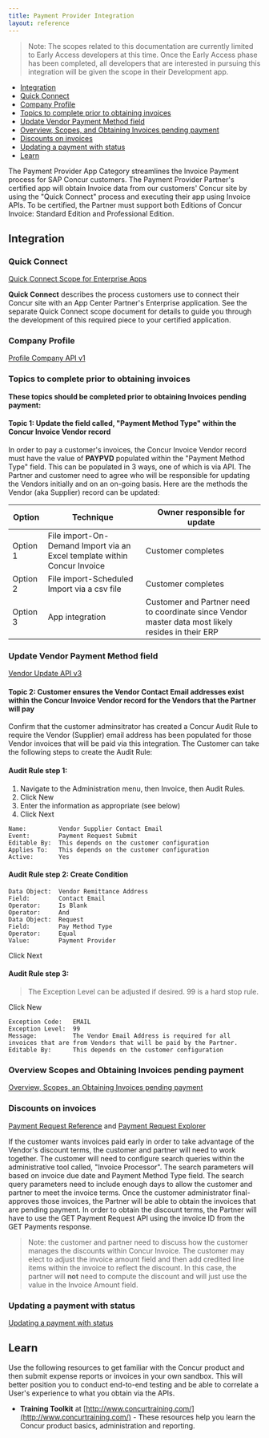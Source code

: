 ```yaml
---
title: Payment Provider Integration
layout: reference
---
```


> Note: The scopes related to this documentation are currently limited to Early Access developers at this time.  Once the Early Access phase has been completed, all developers that are interested in pursuing this integration will be given the scope in their Development app.

* [Integration](#integration)
* [Quick Connect](#quick-connect)
* [Company Profile](#profile)
* [Topics to complete prior to obtaining invoices](#Topics-to-complete-prior-to-obtaining-invoices)
* [Update Vendor Payment Method field](#Update-Vendor-Payment-Method-field)
* [Overview, Scopes, and Obtaining Invoices pending payment](#Overview-Scopes-and-Obtaining-Invoices-pending-payment)
* [Discounts on invoices](#Discounts)
* [Updating a payment with status](#Updating-a-payment-with-status)
* [Learn](#learn)

The Payment Provider App Category streamlines the Invoice Payment process for SAP Concur customers. The Payment Provider Partner's certified app will obtain Invoice data from our customers' Concur site by using the "Quick Connect" process and executing their app using Invoice APIs. To be certified, the Partner must support both Editions of Concur Invoice: Standard Edition and Professional Edition.

## <a name="integration"></a>Integration

### <a name="quick-connect"></a>Quick Connect

[Quick Connect Scope for Enterprise Apps](./quick-connect-scope-for-enterprise-apps.html)

**Quick Connect** describes the process customers use to connect their Concur site with an App Center Partner's Enterprise application. See the separate Quick Connect scope document for details to guide you through the development of this required piece to your certified application.

### <a name="profile"></a>Company Profile

[Profile Company API v1](/api-reference/profile/v1.company.html#get)

### <a name="Topics-to-complete-prior-to-obtaining-invoices"></a>Topics to complete prior to obtaining invoices

**These topics should be completed prior to obtaining Invoices pending payment:**

#### Topic 1: Update the field called, "Payment Method Type" within the Concur Invoice Vendor record

In order to pay a customer's invoices, the Concur Invoice Vendor record must have the value of **PAYPVD** populated within the "Payment Method Type" field.  This can be populated in 3 ways, one of which is via API.  The Partner and customer need to agree who will be responsible for updating the Vendors initially and on an on-going basis. Here are the methods the Vendor (aka Supplier) record can be updated:

Option|Technique|Owner responsible for update
---|---|---
Option 1|File import-On-Demand Import via an Excel template within Concur Invoice |Customer completes
Option 2|File import-Scheduled Import via a csv file|Customer completes
Option 3|App integration|Customer and Partner need to coordinate since Vendor master data most likely resides in their ERP

### <a name="Update-Vendor-Payment-Method-field"></a>Update Vendor Payment Method field

[Vendor Update API v3](/api-reference/invoice/v3.vendor.html#put)

#### Topic 2: Customer ensures the Vendor Contact Email addresses exist within the Concur Invoice Vendor record for the Vendors that the Partner will pay

Confirm that the customer adminsitrator has created a Concur Audit Rule to require the Vendor (Supplier) email address has been populated for those Vendor invoices that will be paid via this integration. The Customer can take the following steps to create the Audit Rule:

#### Audit Rule step 1:

1. Navigate to the Administration menu, then Invoice, then Audit Rules.
1. Click New
1. Enter the information as appropriate (see below)
1. Click Next

```
Name:         Vendor Supplier Contact Email
Event:        Payment Request Submit
Editable By:  This depends on the customer configuration
Applies To:   This depends on the customer configuration
Active:       Yes
```

#### Audit Rule step 2: Create Condition

```
Data Object:  Vendor Remittance Address
Field:        Contact Email
Operator:     Is Blank
Operator:     And
Data Object:  Request
Field:        Pay Method Type
Operator:     Equal
Value:        Payment Provider
```

Click Next

#### Audit Rule step 3:

> The Exception Level can be adjusted if desired.  99 is a hard stop rule.

Click New

```
Exception Code:   EMAIL
Exception Level:  99
Message:          The Vendor Email Address is required for all invoices that are from Vendors that will be paid by the Partner.
Editable By:      This depends on the customer configuration
```

### <a name="Overview-Scopes-and-Obtaining-Invoices-pending-payment"></a>Overview Scopes and Obtaining Invoices pending payment

[Overview, Scopes, an Obtaining Invoices pending payment](/api-reference/invoice/v1.invoice-pay.html)

### <a name="Discounts"></a>Discounts on invoices

[Payment Request Reference](/api-reference/invoice/v3.payment-request.html#get) and [Payment Request Explorer](/api-explorer/v3-0/PaymentRequest.html)

If the customer wants invoices paid early in order to take advantage of the Vendor's discount terms, the customer and partner will need to work together. The customer will need to configure search queries within the administrative tool called, "Invoice Processor". The search parameters will based on invoice due date and Payment Method Type field.  The search query parameters need to include enough days to allow the customer and partner to meet the invoice terms. Once the customer administrator final-approves those invoices, the Partner will be able to obtain the invoices that are pending payment. In order to obtain the discount terms, the Partner will have to use the GET Payment Request API using the invoice ID from the GET Payments response.

> Note: the customer and partner need to discuss how the customer manages the discounts within  Concur Invoice. The customer may elect to adjust the invoice amount field and then add credited line items within the invoice to reflect the discount.  In this case, the partner will **not** need to compute the discount and will just use the value in the Invoice Amount field.

### <a name="Updating-a-payment-with-status"></a>Updating a payment with status

[Updating a payment with status](/api-reference/invoice/v4.invoice-pay.html#schema-payment-update)

## <a name="learn"></a>Learn

Use the following resources to get familiar with the Concur product and then submit expense reports or invoices in your own sandbox. This will better position you to conduct end-to-end testing and be able to correlate a User's experience to what you obtain via the APIs.

* **Training Toolkit** at [http://www.concurtraining.com/](http://www.concurtraining.com/) - These resources help you learn the Concur product basics, administration and reporting.